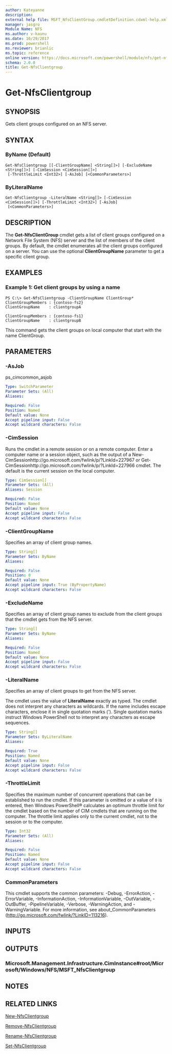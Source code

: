 ```yaml
---
author: Kateyanne
description: 
external help file: MSFT_NfsClientGroup.cmdletDefinition.cdxml-help.xml
manager: jasgro
Module Name: NFS
ms.author: v-kaunu
ms.date: 10/29/2017
ms.prod: powershell
ms.reviewer: brianlic
ms.topic: reference
online version: https://docs.microsoft.com/powershell/module/nfs/get-nfsclientgroup?view=windowsserver2012r2-ps&wt.mc_id=ps-gethelp
schema: 2.0.0
title: Get-NfsClientgroup
---
```


# Get-NfsClientgroup

## SYNOPSIS
Gets client groups configured on an NFS server.

## SYNTAX

### ByName (Default)
```
Get-NfsClientgroup [[-ClientGroupName] <String[]>] [-ExcludeName <String[]>] [-CimSession <CimSession[]>]
 [-ThrottleLimit <Int32>] [-AsJob] [<CommonParameters>]
```

### ByLiteralName
```
Get-NfsClientgroup -LiteralName <String[]> [-CimSession <CimSession[]>] [-ThrottleLimit <Int32>] [-AsJob]
 [<CommonParameters>]
```

## DESCRIPTION
The **Get-NfsClientGroup** cmdlet gets a list of client groups configured on a Network File System (NFS) server and the list of members of the client groups.
By default, the cmdlet enumerates all the client groups configured on a server.
You can use the optional **ClientGroupName** parameter to get a specific client group.

## EXAMPLES

### Example 1: Get client groups by using a name
```
PS C:\> Get-NfsClientgroup -ClientGroupName ClientGroup*
ClientGroupMembers : {contoso-fs2}
ClientGroupName    : clientgroupA

ClientGroupMembers : {contoso-fs1}
ClientGroupName    : clientgroupB
```

This command gets the client groups on local computer that start with the name ClientGroup.

## PARAMETERS

### -AsJob
ps_cimcommon_asjob

```yaml
Type: SwitchParameter
Parameter Sets: (All)
Aliases: 

Required: False
Position: Named
Default value: None
Accept pipeline input: False
Accept wildcard characters: False
```

### -CimSession
Runs the cmdlet in a remote session or on a remote computer.
Enter a computer name or a session object, such as the output of a New-CimSessionhttp://go.microsoft.com/fwlink/p/?LinkId=227967 or Get-CimSessionhttp://go.microsoft.com/fwlink/p/?LinkId=227966 cmdlet.
The default is the current session on the local computer.

```yaml
Type: CimSession[]
Parameter Sets: (All)
Aliases: Session

Required: False
Position: Named
Default value: None
Accept pipeline input: False
Accept wildcard characters: False
```

### -ClientGroupName
Specifies an array of client group names.

```yaml
Type: String[]
Parameter Sets: ByName
Aliases: 

Required: False
Position: 0
Default value: None
Accept pipeline input: True (ByPropertyName)
Accept wildcard characters: False
```

### -ExcludeName
Specifies an array of client group names to exclude from the client groups that the cmdlet gets from the NFS server.

```yaml
Type: String[]
Parameter Sets: ByName
Aliases: 

Required: False
Position: Named
Default value: None
Accept pipeline input: False
Accept wildcard characters: False
```

### -LiteralName
Specifies an array of client groups to get from the NFS server.

The cmdlet uses the value of **LiteralName** exactly as typed.
The cmdlet does not interpret any characters as wildcards.
If the name includes escape characters, enclose it in single quotation marks (').
Single quotation marks instruct Windows PowerShell not to interpret any characters as escape sequences.

```yaml
Type: String[]
Parameter Sets: ByLiteralName
Aliases: 

Required: True
Position: Named
Default value: None
Accept pipeline input: False
Accept wildcard characters: False
```

### -ThrottleLimit
Specifies the maximum number of concurrent operations that can be established to run the cmdlet.
If this parameter is omitted or a value of `0` is entered, then Windows PowerShell® calculates an optimum throttle limit for the cmdlet based on the number of CIM cmdlets that are running on the computer.
The throttle limit applies only to the current cmdlet, not to the session or to the computer.

```yaml
Type: Int32
Parameter Sets: (All)
Aliases: 

Required: False
Position: Named
Default value: None
Accept pipeline input: False
Accept wildcard characters: False
```

### CommonParameters
This cmdlet supports the common parameters: -Debug, -ErrorAction, -ErrorVariable, -InformationAction, -InformationVariable, -OutVariable, -OutBuffer, -PipelineVariable, -Verbose, -WarningAction, and -WarningVariable. For more information, see about_CommonParameters (http://go.microsoft.com/fwlink/?LinkID=113216).

## INPUTS

## OUTPUTS

### Microsoft.Management.Infrastructure.CimInstance#root/Microsoft/Windows/NFS/MSFT_NfsClientgroup

## NOTES

## RELATED LINKS

[New-NfsClientgroup](./New-NfsClientgroup.md)

[Remove-NfsClientgroup](./Remove-NfsClientgroup.md)

[Rename-NfsClientgroup](./Rename-NfsClientgroup.md)

[Set-NfsClientgroup](./Set-NfsClientgroup.md)

